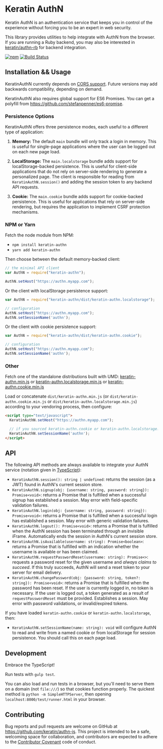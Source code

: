 # Keratin AuthN

Keratin AuthN is an authentication service that keeps you in control of the experience without forcing you to be an expert in web security.

This library provides utilities to help integrate with AuthN from the browser. If you are running a Ruby backend, you may also be interested in [keratin/authn-rb](https://github.com/keratin/authn-rb) for backend integration.

[![npm](https://img.shields.io/npm/v/keratin-authn.svg)](https://www.npmjs.com/package/keratin-authn) [![Build Status](https://travis-ci.org/keratin/authn-js.svg?branch=master)](https://travis-ci.org/keratin/authn-js)

## Installation && Usage

KeratinAuthN currently depends on [CORS support](http://caniuse.com/#search=cors). Future versions may add backwards compatibility, depending on demand.

KeratinAuthN also requires global support for ES6 Promises. You can get a polyfill from https://github.com/stefanpenner/es6-promise.

### Persistence Options

KeratinAuthN offers three persistence modes, each useful to a different type of application:

1. **Memory:** The default `main` bundle will only track a login in memory. This is useful for single-page applications where the user can be logged out on each new page load.

2. **LocalStorage:** The `main.localstorage` bundle adds support for localStorage-backed persistence. This is useful for client-side applications that do not rely on server-side rendering to generate a personalized page. The client is responsible for reading from `KeratinAuthN.session()` and adding the session token to any backend API requests.

3. **Cookie:** The `main.cookie` bundle adds support for cookie-backed persistence. This is useful for applications that rely on server-side rendering, but requires the application to implement CSRF protection mechanisms.


### NPM or Yarn

Fetch the node module from NPM:

* `npm install keratin-authn`
* `yarn add keratin-authn`

Then choose between the default memory-backed client:

```javascript
// the minimal API client
var AuthN = require("keratin-authn");

AuthN.setHost("https://authn.myapp.com");
```

Or the client with localStorage persistence support:

```javascript
var AuthN = require("keratin-authn/dist/keratin-authn.localstorage");

// configuration
AuthN.setHost("https://authn.myapp.com");
AuthN.setSessionName('authn');
```

Or the client with cookie persistence support:

```javascript
var AuthN = require("keratin-authn/dist/keratin-authn.cookie");

// configuration
AuthN.setHost("https://authn.myapp.com");
AuthN.setSessionName('authn');
```

### Other

Fetch one of the standalone distributions built with UMD: [keratin-authn.min.js](https://unpkg.com/keratin-authn/dist/keratin-authn.min.js) or [keratin-authn.localstorage.min.js](https://unpkg.com/keratin-authn/dist/keratin-authn.localstorage.min.js) or [keratin-authn.cookie.min.js](https://unpkg.com/keratin-authn/dist/keratin-authn.cookie.min.js)

Load or concatenate `dist/keratin-authn.min.js` (or `dist/keratin-authn.cookie.min.js` or `dist/keratin-authn.localstorage.min.js`) according to your vendoring process, then configure:

```html
<script type="text/javascript">
  KeratinAuthN.setHost("https://authn.myapp.com");

  // if you sourced keratin-authn.cookie or keratin-authn.localstorage:
  KeratinAuthN.setSessionName('authn');
</script>
```

## API

The following API methods are always available to integrate your AuthN service (notation given in [TypeScript](http://www.typescriptlang.org/docs/handbook/functions.html)):

* `KeratinAuthN.session(): string | undefined`: returns the session (as a JWT) found in AuthN's current session store.
* `KeratinAuthN.signup(obj: {username: string, password: string}): Promise<void>`: returns a Promise that is fulfilled when a successful signup has established a session. May error with field-specific validation failures.
* `KeratinAuthN.login(obj: {username: string, password: string}): Promise<void>`: returns a Promise that is fulfilled when a successful login has established a session. May error with generic validation failures.
* `KeratinAuthN.logout(): Promise<void>`: returns a Promise that is fulfilled when the AuthN session has been terminated through an invisible iFrame. Automatically ends the session in AuthN's current session store.
* `KeratinAuthN.isAvailable(username: string): Promise<boolean>`: returns a Promise that is fulfilled with an indication whether the username is available or has been claimed.
* `KeratinAuthN.requestPasswordReset(username: string): Promise<>`: requests a password reset for the given username and _always claims to succeed_. If this truly succeeds, AuthN will send a reset token to your server for email delivery.
* `KeratinAuthN.changePassword(obj: {password: string, token?: string}): Promise<void>`: returns a Promise that is fulfilled when the password has been reset. If the user is currently logged in, no token is necessary. If the user is logged out, a token generated as a result of `requestPasswordReset` must be provided. Establishes a session. May error with password validations, or invalid/expired tokens.

If you have loaded `keratin-authn.cookie` or `keratin-authn.localstorage`, then:

* `KeratinAuthN.setSessionName(name: string): void` will configure AuthN to read and write from a named cookie or from localStorage for session persistence. You should call this on each page load.

## Development

Embrace the TypeScript!

Run tests with `gulp test`.

You can also load and run tests in a browser, but you'll need to serve them on a domain (not `file:///`) so that cookies function properly. The quickest method is `python -m SimpleHTTPServer`, then opening `localhost:8000/test/runner.html` in your browser.

## Contributing

Bug reports and pull requests are welcome on GitHub at https://github.com/keratin/authn-js. This project is intended to be a safe, welcoming space for collaboration, and contributors are expected to adhere to the [Contributor Covenant](http://contributor-covenant.org) code of conduct.
